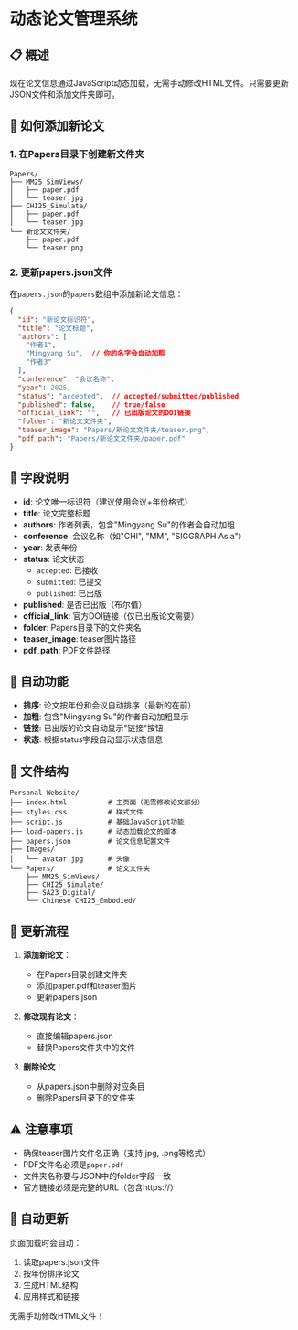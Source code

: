 # 动态论文管理系统

## 📋 概述

现在论文信息通过JavaScript动态加载，无需手动修改HTML文件。只需要更新JSON文件和添加文件夹即可。

## 🔧 如何添加新论文

### 1. 在Papers目录下创建新文件夹
```
Papers/
├── MM25_SimViews/
│   ├── paper.pdf
│   └── teaser.jpg
├── CHI25_Simulate/
│   ├── paper.pdf
│   └── teaser.jpg
└── 新论文文件夹/
    ├── paper.pdf
    └── teaser.png
```

### 2. 更新papers.json文件
在`papers.json`的`papers`数组中添加新论文信息：

```json
{
  "id": "新论文标识符",
  "title": "论文标题",
  "authors": [
    "作者1",
    "Mingyang Su",  // 你的名字会自动加粗
    "作者3"
  ],
  "conference": "会议名称",
  "year": 2025,
  "status": "accepted",  // accepted/submitted/published
  "published": false,    // true/false
  "official_link": "",   // 已出版论文的DOI链接
  "folder": "新论文文件夹",
  "teaser_image": "Papers/新论文文件夹/teaser.png",
  "pdf_path": "Papers/新论文文件夹/paper.pdf"
}
```

## 📝 字段说明

- **id**: 论文唯一标识符（建议使用会议+年份格式）
- **title**: 论文完整标题
- **authors**: 作者列表，包含"Mingyang Su"的作者会自动加粗
- **conference**: 会议名称（如"CHI", "MM", "SIGGRAPH Asia"）
- **year**: 发表年份
- **status**: 论文状态
  - `accepted`: 已接收
  - `submitted`: 已提交
  - `published`: 已出版
- **published**: 是否已出版（布尔值）
- **official_link**: 官方DOI链接（仅已出版论文需要）
- **folder**: Papers目录下的文件夹名
- **teaser_image**: teaser图片路径
- **pdf_path**: PDF文件路径

## 🎯 自动功能

- **排序**: 论文按年份和会议自动排序（最新的在前）
- **加粗**: 包含"Mingyang Su"的作者自动加粗显示
- **链接**: 已出版的论文自动显示"链接"按钮
- **状态**: 根据status字段自动显示状态信息

## 📁 文件结构

```
Personal Website/
├── index.html          # 主页面（无需修改论文部分）
├── styles.css          # 样式文件
├── script.js           # 基础JavaScript功能
├── load-papers.js      # 动态加载论文的脚本
├── papers.json         # 论文信息配置文件
├── Images/
│   └── avatar.jpg      # 头像
└── Papers/             # 论文文件夹
    ├── MM25_SimViews/
    ├── CHI25_Simulate/
    ├── SA23_Digital/
    └── Chinese CHI25_Embodied/
```

## 🚀 更新流程

1. **添加新论文**：
   - 在Papers目录创建文件夹
   - 添加paper.pdf和teaser图片
   - 更新papers.json

2. **修改现有论文**：
   - 直接编辑papers.json
   - 替换Papers文件夹中的文件

3. **删除论文**：
   - 从papers.json中删除对应条目
   - 删除Papers目录下的文件夹

## ⚠️ 注意事项

- 确保teaser图片文件名正确（支持.jpg, .png等格式）
- PDF文件名必须是`paper.pdf`
- 文件夹名称要与JSON中的folder字段一致
- 官方链接必须是完整的URL（包含https://）

## 🔄 自动更新

页面加载时会自动：
1. 读取papers.json文件
2. 按年份排序论文
3. 生成HTML结构
4. 应用样式和链接

无需手动修改HTML文件！
